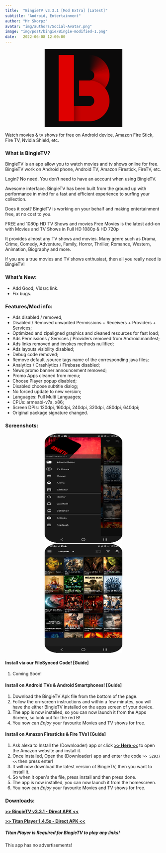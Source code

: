 ```yaml
---
title:  "BingieTV v3.3.1 [Mod Extra] [Latest]"
subtitle: "Android, Entertainment"
author: "Mr Skorpz"
avatar: "img/authors/Social-Avatar.png"
image: "img/post/bingie/Bingie-modified-1.png"
date:   2022-06-08 12:00:00
---
```


<div style="text-align: center"><img src="img/post/bingie/BingieTV.png" width="250" height="250" /></div>

Watch movies & tv shows for free on Android device, Amazon Fire Stick, Fire TV, Nvidia Shield, etc.

### What is BingieTV?

BingieTV is an app allow you to watch movies and tv shows online for free. BingieTV work on Android phone, Android TV, Amazon Firestick, FireTV, etc.

Login? No need.
You don’t need to have an account when using BingieTV.

Awesome interface.
BingieTV has been built from the ground up with performance in mind for a fast and efficient experience to surfing your collection.

Does it cost?
BingieTV is working on your behalf and making entertainment free, at no cost to you.

FREE and 1080p HD TV Shows and movies
Free Movies is the latest add-on with Movies and TV Shows in Full HD 1080p & HD 720p

It provides almost any TV shows and movies.
Many genre such as Drama, Crime, Comedy, Adventure, Family, Horror, Thriller, Romance, Western, Animation, Biography and more.

If you are a true movies and TV shows enthusiast, then all you really need is BingieTV!

### What’s New:
- Add Good, Vidsrc link.
- Fix bugs.

### Features/Mod info:

- Ads disabled / removed;
- Disabled / Removed unwanted Permissions + Receivers + Providers + Services;
- Optimized and zipaligned graphics and cleaned resources for fast load;
- Ads Permissions / Services / Providers removed from Android.manifest;
- Ads links removed and invokes methods nullified;
- Ads layouts visibility disabled;
- Debug code removed;
- Remove default .source tags name of the corresponding java files;
- Analytics / Crashlytics / Firebase disabled;
- News promo banner announcement removed;
- Promo Apps cleaned from menu;
- Choose Player popup disabled;
- Disabled choose subtitle dialog;
- No forced update to new version;
- Languages: Full Multi Languages;
- CPUs: armeabi-v7a, x86;
- Screen DPIs: 120dpi, 160dpi, 240dpi, 320dpi, 480dpi, 640dpi;
- Original package signature changed.

### Screenshots:

<div style="text-align: center"><img src="img/post/bingie/Bingie-Screenshot-1.png" width="250" height="350" /></div>

<div style="text-align: center"><img src="img/post/bingie/Bingie-Screenshot-2.png" width="250" height="350" /></div>

#### Install via our FileSynced Code! [Guide]

1. Coming Soon!

#### Install on Android TVs & Android Smartphones! [Guide]

1. Download the BingieTV Apk file from the bottom of the page.
2. Follow the on-screen instructions and within a few minutes, you will have the either BingieTV installed on the apps screen of your device.
3. The app is now installed, so you can now launch it from the Apps Screen, so look out for the red B!
4. You now can *Enjoy* your favourite Movies and TV shows for free.

#### Install on Amazon Firesticks & Fire TVs1 [Guide]

1. Ask alexa to Install the (Downloader) app or click [**>> Here <<**](https://amzn.to/3oIIJhM) to open the Amazon website and install it.
2. Once installed, Open the (Downloader) app and enter the code `>> 52937 <<` then press enter!
3. It will now download the latest version of BingieTV, then you want to install it.
4. So when it open's the file, press install and then press done.
5. The app is now installed, you can now launch it from the homescreen.
6. You now can *Enjoy* your favourite Movies and TV shows for free.


### Downloads:

[**>> BingieTV v3.3.1 - Direct APK <<**](https://bit.ly/BingieTVApk)

[**>> Titan Player 1.4.5x - Direct APK <<**](https://bit.ly/3CHbcLA)
##### Titan Player is Required for BingieTV to play any links!

This app has no advertisements!

